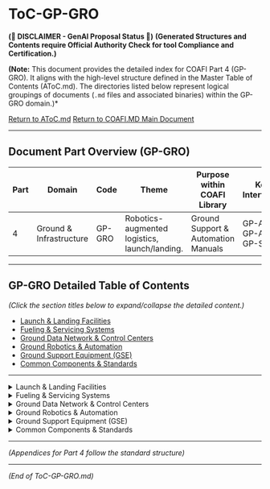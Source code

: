 # ToC-GP-GRO

**(🚨 DISCLAIMER - GenAI Proposal Status 🚨)**
**(Generated Structures and Contents require Official Authority Check for tool Compliance and Certification.)**

**(Note:** This document provides the detailed index for COAFI Part 4 (GP-GRO). It aligns with the high-level structure defined in the Master Table of Contents (AToC.md). The directories listed below represent logical groupings of documents (`.md` files and associated binaries) within the GP-GRO domain.)*

[Return to AToC.md](../AToC.md)
[Return to COAFI.MD Main Document](../COAFI.md)

---

## Document Part Overview (GP-GRO)

| Part | Domain | Code   | Theme                                         | Purpose within COAFI Library            | Key Interfaces                 |
|------|--------|--------|-----------------------------------------------|-----------------------------------------|--------------------------------|
| 4    | Ground & Infrastructure | GP-GRO | Robotics-augmented logistics, launch/landing. | Ground Support & Automation Manuals   | GP-AM, GP-AS, GP-SUPL.       |

---

## GP-GRO Detailed Table of Contents

*(Click the section titles below to expand/collapse the detailed content.)*

*   [Launch & Landing Facilities](#launch--landing-facilities)
*   [Fueling & Servicing Systems](#fueling--servicing-systems)
*   [Ground Data Network & Control Centers](#ground-data-network--control-centers)
*   [Ground Robotics & Automation](#ground-robotics--automation)
*   [Ground Support Equipment (GSE)](#ground-support-equipment-gse)
*   [Common Components & Standards](#common-components--standards)

---

<details>
### <summary> Launch & Landing Facilities</summary>

*Focus: Design, operations, and documentation for airport and spaceport infrastructure.*

*   **Airports (`./GP-GRO/airports/`)**
    *   `./GP-GRO/airports/docs/`
        *   [GP-GRO-AIRPORT-0401-001-OV-A.md](./airports/docs/GP-GRO-AIRPORT-0401-001-OV-A.md): 01-01: Airport Infrastructure Overview - *(OV)*
        *   [GP-GRO-AIRPORT-0401-002-SPEC-A.md](./airports/docs/GP-GRO-AIRPORT-0401-002-SPEC-A.md): 01-02: Runway & Apron Specification - *(SPEC)*
        *   [GP-GRO-AIRPORT-0401-003-PROC-A.md](./airports/docs/GP-GRO-AIRPORT-0401-003-PROC-A.md): 01-03: Aircraft Parking & Ground Operations Procedure (Airport) - *(PROC)*
    *   `./GP-GRO/airports/models/` *(Links to model wrappers)*
        *   [3D-GP-GRO-AIRPORT-0401-010-LAYOUT-A.md](./airports/models/3D-GP-GRO-AIRPORT-0401-010-LAYOUT-A.md): 01-10: Airport Layout Model - *(DWG)*
        *   [GP-GRO-AIRPORT-0401-011-SIM-A.md](./airports/simulations/GP-GRO-AIRPORT-0401-011-SIM-A.md): 01-11: Ground Traffic Simulation Model (Airport) - *(SIM)*
    *   `./GP-GRO/airports/simulations/` *(Links to simulation wrappers)*
        *   [GP-GRO-AIRPORT-0401-020-CAL-A.md](./airports/simulations/GP-GRO-AIRPORT-0401-020-CAL-A.md): 01-20: Gate Assignment Optimization Analysis - *(CAL)*

*   **Spaceports (`./GP-GRO/spaceports/`)**
    *   `./GP-GRO/spaceports/docs/`
        *   [GP-GRO-SPACEPORT-0401-101-OV-A.md](./spaceports/docs/GP-GRO-SPACEPORT-0401-101-OV-A.md): 01-101: Spaceport Infrastructure Overview - *(OV)*
        *   [GP-GRO-SPACEPORT-0401-102-SPEC-A.md](./spaceports/docs/GP-GRO-SPACEPORT-0401-102-SPEC-A.md): 01-102: Launch Pad & Landing Zone Specification - *(SPEC)*
        *   [GP-GRO-SPACEPORT-0401-103-PROC-A.md](./spaceports/docs/GP-GRO-SPACEPORT-0401-103-PROC-A.md): 01-103: Spacecraft Staging & Ground Ops Procedure (Spaceport) - *(PROC)*
    *   `./GP-GRO/spaceports/launch-systems/`
        *   [GP-GRO-SPACEPORT-0401-201-DD-A.md](./spaceports/launch-systems/GP-GRO-SPACEPORT-0401-201-DD-A.md): 01-201: Launch Tower Design Document - *(DD, DWG)*
        *   [GP-GRO-SPACEPORT-0401-202-SPEC-A.md](./spaceports/launch-systems/GP-GRO-SPACEPORT-0401-202-SPEC-A.md): 01-202: Umbilical Tower Specification - *(SPEC)*
    *   `./GP-GRO/spaceports/ground-support/` *(Specific to spaceport GSE)*
        *   [GP-GRO-SPACEPORT-0401-301-SPEC-A.md](./spaceports/ground-support/GP-GRO-SPACEPORT-0401-301-SPEC-A.md): 01-301: Spacecraft Transporter Specification - *(SPEC)*
        *   [GP-GRO-SPACEPORT-0401-302-PROC-A.md](./spaceports/ground-support/GP-GRO-SPACEPORT-0401-302-PROC-A.md): 01-302: Spacecraft Grounding & Checkout Procedure - *(PROC)*
</details>

<details>
### <summary> Fueling & Servicing Systems</summary>

*Focus: Design, operations, and documentation for ground-based fuel production, storage, distribution, and vehicle servicing.*

*   **Hydrogen Chain (`./GP-GRO/hydrogen-chain/`)**
    *   `./GP-GRO/hydrogen-chain/production/`
        *   [GP-GRO-H2-0402-001-OV-A.md](./hydrogen-chain/production/GP-GRO-H2-0402-001-OV-A.md): 02-01: Green Hydrogen Production Overview - *(OV)*
        *   [GP-GRO-H2-0402-002-DD-A.md](./hydrogen-chain/production/GP-GRO-H2-0402-002-DD-A.md): 02-02: Electrolyzer Facility Design Document - *(DD)*
    *   `./GP-GRO/hydrogen-chain/storage/`
        *   [GP-GRO-H2-0402-101-SPEC-A.md](./hydrogen-chain/storage/GP-GRO-H2-0402-101-SPEC-A.md): 02-101: Cryogenic LH2 Storage Tank Specification (Ground) - *(SPEC)*
        *   [GP-GRO-H2-0402-102-PROC-A.md](./hydrogen-chain/storage/GP-GRO-H2-0402-102-PROC-A.md): 02-102: LH2 Tank Farm Operations Procedure - *(PROC)*
    *   `./GP-GRO/hydrogen-chain/distribution/`
        *   [GP-GRO-H2-0402-201-SDD-A.md](./hydrogen-chain/distribution/GP-GRO-H2-0402-201-SDD-A.md): 02-201: LH2 Pipeline & Vehicle Interface Description (Ground) - *(SDD, ICD)*
        *   [GP-GRO-H2-0402-202-PROC-A.md](./hydrogen-chain/distribution/GP-GRO-H2-0402-202-PROC-A.md): 02-202: Automated Vehicle Fueling Procedure (LH2) - *(PROC, SDD)*
</details>

<details>
### <summary> Ground Data Network & Control Centers</summary>

*Focus: Design, operations, and documentation for mission control, air traffic control interface, and ground data infrastructure.*

*   **Data Centers (`./GP-GRO/data-centers/`)**
    *   `./GP-GRO/data-centers/designs/`
        *   [GP-GRO-DC-0403-001-DD-A.md](./data-centers/designs/GP-GRO-DC-0403-001-DD-A.md): 03-01: Primary Data Center Architectural Design - *(DD)*
        *   [GP-GRO-DC-0403-002-SPEC-A.md](./data-centers/designs/GP-GRO-DC-0403-002-SPEC-A.md): 03-02: HPC Cluster Specification (Ground) - *(SPEC)*
    *   `./GP-GRO/data-centers/cooling/`
        *   [GP-GRO-DC-0403-101-SDD-A.md](./data-centers/cooling/GP-GRO-DC-0403-101-SDD-A.md): 03-101: Data Center Cooling System Description - *(SDD)*
        *   [GP-GRO-DC-0403-102-CAL-A.md](./data-centers/cooling/GP-GRO-DC-0403-102-CAL-A.md): 03-102: Thermal Load Analysis (Data Center) - *(CAL)*
    *   `./GP-GRO/data-centers/power/`
        *   [GP-GRO-DC-0403-201-SDD-A.md](./data-centers/power/GP-GRO-DC-0403-201-SDD-A.md): 03-201: Data Center Power Distribution Architecture - *(SDD)*
        *   [GP-GRO-DC-0403-202-SPEC-A.md](./data-centers/power/GP-GRO-DC-0403-202-SPEC-A.md): 03-202: Emergency Power System Specification (Data Center) - *(SPEC)*

*   **Control Systems (`./GP-GRO/control-systems/`)**
    *   `./GP-GRO/control-systems/air-traffic/`
        *   [GP-GRO-CONTROL-0403-301-OV-A.md](./control-systems/air-traffic/GP-GRO-CONTROL-0403-301-OV-A.md): 03-301: Air Traffic Control Integration Overview - *(OV, ICD)*
        *   [GP-GRO-CONTROL-0403-302-PROC-A.md](./control-systems/air-traffic/GP-GRO-CONTROL-0403-302-PROC-A.md): 03-302: Automated ATC Communication Procedure (Ground) - *(PROC, SDD)*
    *   `./GP-GRO/control-systems/space-operations/`
        *   [GP-GRO-CONTROL-0403-401-OV-A.md](./control-systems/space-operations/GP-GRO-CONTROL-0403-401-OV-A.md): 03-401: Mission Control Center (MCC) Functional Overview - *(OV, SDD)*
        *   [GP-GRO-CONTROL-0403-402-PROC-A.md](./control-systems/space-operations/GP-GRO-CONTROL-0403-402-PROC-A.md): 03-402: Spacecraft Telemetry Monitoring Procedure (MCC) - *(PROC)*
    *   `./GP-GRO/control-systems/integration/`
        *   [GP-GRO-CONTROL-0403-501-SDD-A.md](./control-systems/integration/GP-GRO-CONTROL-0403-501-SDD-A.md): 03-501: Ground Control Systems Integration Architecture - *(SDD, ICD)*
        *   [GP-GRO-CONTROL-0403-502-SPEC-A.md](./control-systems/integration/GP-GRO-CONTROL-0403-502-SPEC-A.md): 03-502: Ground Network Interoperability Specification - *(SPEC)*
</details>

<details>
### <summary> Ground Robotics & Automation</summary>

*Focus: Design, operations, and documentation for ground-based robotic systems for logistics, maintenance assistance, and inspection.*

*   `./GP-GRO/ground-support/` *(Documents specifically detailing ground robotics and automated GSE)*
    *   [GP-GRO-GROBO-0404-001-OV-A.md](./ground-support/GP-GRO-GROBO-0404-001-OV-A.md): 04-01: Ground Robotics & Automation Overview - *(OV)*
    *   [GP-GRO-GROBO-0404-002-SPEC-A.md](./ground-support/GP-GRO-GROBO-0404-002-SPEC-A.md): 04-02: Autonomous Towing Vehicle Specification - *(SPEC)*
    *   [GP-GRO-GROBO-0404-003-SPEC-A.md](./ground-support/GP-GRO-GROBO-0404-003-SPEC-A.md): 04-03: Robotic Refueling/Servicing Platform Specification - *(SPEC)*
    *   [GP-GRO-GROBO-0404-004-SDD-A.md](./ground-support/GP-GRO-GROBO-0404-004-SDD-A.md): 04-04: Automated Pre-Flight Inspection System Description - *(SDD)*
    *   [GP-GRO-GROBO-0404-005-ICD-A.md](./ground-support/GP-GRO-GROBO-0404-005-ICD-A.md): 04-05: Ground Robotics Interface Control Document (Vehicle) - *(ICD)*
</details>

<details>
### <summary> Ground Support Equipment (GSE)</summary>

*Focus: Design, operation, and documentation for standard, non-robotic ground support equipment.*

*   `./GP-GRO/ground-support/` *(Documents detailing standard GSE - may coexist with robotics docs or have separate subdirectories)*
    *   [GP-GRO-GSE-0405-001-OV-A.md](./ground-support/GP-GRO-GSE-0405-001-OV-A.md): 05-01: Standard Ground Support Equipment Overview - *(OV)*
    *   [GP-GRO-GSE-0405-002-LIST-A.md](./ground-support/GP-GRO-GSE-0405-002-LIST-A.md): 05-02: Approved Standard GSE List - *(LIST, SPEC)*
    *   [GP-GRO-GSE-0405-003-MAN-A.md](./ground-support/GP-GRO-GSE-0405-003-MAN-A.md): 05-03: GSE Operating & Maintenance Manuals Index - *(MAN, IDX)*
</details>

<details>
### <summary>Common Components & Standards</summary>

*Focus: Documentation for elements shared across multiple GRO areas.*

*   **Common (`./GP-GRO/common/`)**
    *   `./GP-GRO/common/models/` *(Placeholder for links to common model wrappers)*
        *   [3D-GP-GRO-COMMON-0400-010-VIS-A.md](./common/models/3D-GP-GRO-COMMON-0400-010-VIS-A.md): 00-10: Common Ground Facility Visualization Model - *(VIS)*
    *   `./GP-GRO/common/utils/` *(Placeholder for scripts/code wrappers)*
        *   [GP-GRO-COMMON-0400-020-SCRIPT-A.md](./common/utils/GP-GRO-COMMON-0400-020-SCRIPT-A.md): 00-20: Ground System Log Analysis Script - *(SCRIPT)*
    *   `./GP-GRO/common/standards/`
        *   [GP-GRO-COMMON-0400-030-SPEC-A.md](./common/standards/GP-GRO-COMMON-0400-030-SPEC-A.md): 00-30: Ground-Based Network Protocol Standard - *(SPEC)*
        *   [GP-GRO-COMMON-0400-031-SPEC-A.md](./common/standards/GP-GRO-COMMON-0400-031-SPEC-A.md): 00-31: Ground Robotics Communication Standard - *(SPEC)*
</details>

---

*(Appendices for Part 4 follow the standard structure)*

---

*(End of ToC-GP-GRO.md)*
